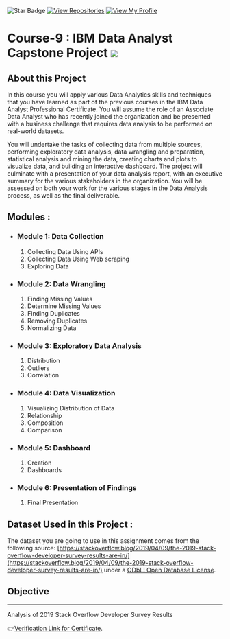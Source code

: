 ![Star Badge](https://img.shields.io/static/v1?label=%F0%9F%8C%9F&message=If%20Useful&style=style=flat&color=BC4E99)
 [![View Repositories](https://img.shields.io/badge/View-My_Repositories-blue?logo=GitHub)](https://github.com/deveshoo7?tab=repositories)
[![View My Profile](https://img.shields.io/badge/View-My_Profile-green?logo=GitHub)](https://github.com/deveshoo7) 
  

Course-9 : IBM Data Analyst Capstone Project ![](https://raw.githubusercontent.com/roshangrewal/IBM-Data-Science-Professional-Certification/master/IBM-Banner.png)
================================================================================================================================================

About this Project
------------------

In this course you will apply various Data Analytics skills and techniques that you have learned as part of the previous courses in the IBM Data Analyst Professional Certificate. You will assume the role of an Associate Data Analyst who has recently joined the organization and be presented with a business challenge that requires data analysis to be performed on real-world datasets.

You will undertake the tasks of collecting data from multiple sources, performing exploratory data analysis, data wrangling and preparation, statistical analysis and mining the data, creating charts and plots to visualize data, and building an interactive dashboard. The project will culminate with a presentation of your data analysis report, with an executive summary for the various stakeholders in the organization. You will be assessed on both your work for the various stages in the Data Analysis process, as well as the final deliverable.

Modules :
---------

*   ### Module 1: Data Collection
    
    1.  Collecting Data Using APIs
    2.  Collecting Data Using Web scraping
    3.  Exploring Data
*   ### Module 2: Data Wrangling
    
    1.  Finding Missing Values
    2.  Determine Missing Values
    3.  Finding Duplicates
    4.  Removing Duplicates
    5.  Normalizing Data
*   ### Module 3: Exploratory Data Analysis
    
    1.  Distribution
    2.  Outliers
    3.  Correlation
*   ### Module 4: Data Visualization
    
    1.  Visualizing Distribution of Data
    2.  Relationship
    3.  Composition
    4.  Comparison
*   ### Module 5: Dashboard
    
    1.  Creation
    2.  Dashboards
*   ### Module 6: Presentation of Findings
    
    1.  Final Presentation

Dataset Used in this Project :
------------------------------

The dataset you are going to use in this assignment comes from the following source: [https://stackoverflow.blog/2019/04/09/the-2019-stack-overflow-developer-survey-results-are-in/](https://stackoverflow.blog/2019/04/09/the-2019-stack-overflow-developer-survey-results-are-in/) under a [ODbL: Open Database License](https://opendatacommons.org/licenses/odbl/1-0/?utm_medium=Exinfluencer&utm_source=Exinfluencer&utm_content=000026UJ&utm_term=10006555&utm_id=NA-SkillsNetwork-Channel-SkillsNetworkCoursesIBMDA0321ENSkillsNetwork21426264-2022-01-01).

Objective
---------

* * *

Analysis of 2019 Stack Overflow Developer Survey Results

👉[Verification Link for Certificate](https://www.coursera.org/account/accomplishments/verify/LLRJM9D9FKXC).

